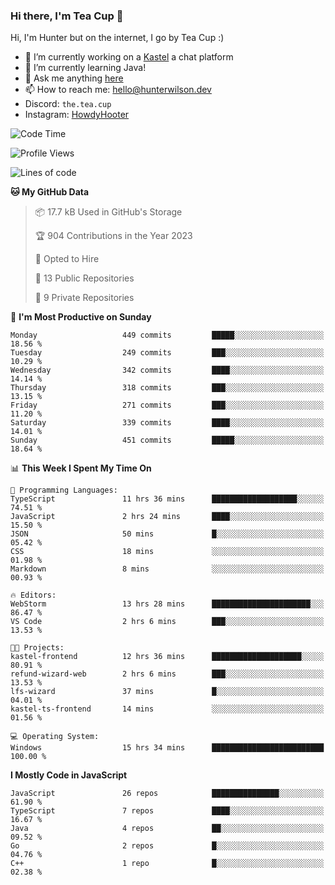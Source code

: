 ### Hi there, I'm Tea Cup 👋 

Hi, I'm Hunter but on the internet, I go by Tea Cup :)

- 🔭 I’m currently working on a [Kastel](https://github.com/KastelApp) a chat platform
- 🌱 I’m currently learning Java!
- 💬 Ask me anything [here](https://github.com/TheTeaCup/TheTeaCup/issues)
- 📫 How to reach me: [hello@hunterwilson.dev](mailto:hello@hunterwilson.dev)
- Discord: `the.tea.cup`
- Instagram: [HowdyHooter](https://instagram.com/HowdyHooter)

<!--START_SECTION:waka-->
![Code Time](http://img.shields.io/badge/Code%20Time-424%20hrs%2032%20mins-blue)

![Profile Views](http://img.shields.io/badge/Profile%20Views-1-blue)

![Lines of code](https://img.shields.io/badge/From%20Hello%20World%20I%27ve%20Written-852.7%20thousand%20lines%20of%20code-blue)

**🐱 My GitHub Data** 

> 📦 17.7 kB Used in GitHub's Storage 
 > 
> 🏆 904 Contributions in the Year 2023
 > 
> 💼 Opted to Hire
 > 
> 📜 13 Public Repositories 
 > 
> 🔑 9 Private Repositories 
 > 
📅 **I'm Most Productive on Sunday** 

```text
Monday                   449 commits         █████░░░░░░░░░░░░░░░░░░░░   18.56 % 
Tuesday                  249 commits         ███░░░░░░░░░░░░░░░░░░░░░░   10.29 % 
Wednesday                342 commits         ████░░░░░░░░░░░░░░░░░░░░░   14.14 % 
Thursday                 318 commits         ███░░░░░░░░░░░░░░░░░░░░░░   13.15 % 
Friday                   271 commits         ███░░░░░░░░░░░░░░░░░░░░░░   11.20 % 
Saturday                 339 commits         ████░░░░░░░░░░░░░░░░░░░░░   14.01 % 
Sunday                   451 commits         █████░░░░░░░░░░░░░░░░░░░░   18.64 % 
```


📊 **This Week I Spent My Time On** 

```text
💬 Programming Languages: 
TypeScript               11 hrs 36 mins      ███████████████████░░░░░░   74.51 % 
JavaScript               2 hrs 24 mins       ████░░░░░░░░░░░░░░░░░░░░░   15.50 % 
JSON                     50 mins             █░░░░░░░░░░░░░░░░░░░░░░░░   05.42 % 
CSS                      18 mins             ░░░░░░░░░░░░░░░░░░░░░░░░░   01.98 % 
Markdown                 8 mins              ░░░░░░░░░░░░░░░░░░░░░░░░░   00.93 % 

🔥 Editors: 
WebStorm                 13 hrs 28 mins      ██████████████████████░░░   86.47 % 
VS Code                  2 hrs 6 mins        ███░░░░░░░░░░░░░░░░░░░░░░   13.53 % 

🐱‍💻 Projects: 
kastel-frontend          12 hrs 36 mins      ████████████████████░░░░░   80.91 % 
refund-wizard-web        2 hrs 6 mins        ███░░░░░░░░░░░░░░░░░░░░░░   13.53 % 
lfs-wizard               37 mins             █░░░░░░░░░░░░░░░░░░░░░░░░   04.01 % 
kastel-ts-frontend       14 mins             ░░░░░░░░░░░░░░░░░░░░░░░░░   01.56 % 

💻 Operating System: 
Windows                  15 hrs 34 mins      █████████████████████████   100.00 % 
```

**I Mostly Code in JavaScript** 

```text
JavaScript               26 repos            ███████████████░░░░░░░░░░   61.90 % 
TypeScript               7 repos             ████░░░░░░░░░░░░░░░░░░░░░   16.67 % 
Java                     4 repos             ██░░░░░░░░░░░░░░░░░░░░░░░   09.52 % 
Go                       2 repos             █░░░░░░░░░░░░░░░░░░░░░░░░   04.76 % 
C++                      1 repo              █░░░░░░░░░░░░░░░░░░░░░░░░   02.38 % 
```




<!--END_SECTION:waka-->
